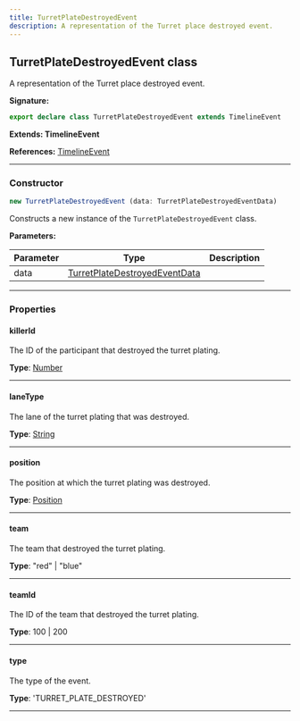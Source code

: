 ```yaml
---
title: TurretPlateDestroyedEvent
description: A representation of the Turret place destroyed event.
---
```


## TurretPlateDestroyedEvent class

A representation of the Turret place destroyed event.

**Signature:**

```ts
export declare class TurretPlateDestroyedEvent extends TimelineEvent 
```

**Extends: TimelineEvent**

**References:** [TimelineEvent](/api/TimelineEvent.md)

---

### Constructor

```ts
new TurretPlateDestroyedEvent (data: TurretPlateDestroyedEventData)
```

Constructs a new instance of the `TurretPlateDestroyedEvent` class.

**Parameters:**

| Parameter | Type | Description |
| --------- | ---- | ----------- |
| data | [TurretPlateDestroyedEventData](/api/TurretPlateDestroyedEventData.md) |  |
---

### Properties

#### killerId

The ID of the participant that destroyed the turret plating.



**Type**: [Number](https://developer.mozilla.org/en-US/docs/Web/JavaScript/Reference/Global_Objects/Number)

---

#### laneType

The lane of the turret plating that was destroyed.



**Type**: [String](https://developer.mozilla.org/en-US/docs/Web/JavaScript/Reference/Global_Objects/String)

---

#### position

The position at which the turret plating was destroyed.



**Type**: [Position](/api/Position.md)

---

#### team

The team that destroyed the turret plating.



**Type**: "red" \| "blue"

---

#### teamId

The ID of the team that destroyed the turret plating.



**Type**: 100 \| 200

---

#### type

The type of the event.



**Type**: 'TURRET_PLATE_DESTROYED'

---

